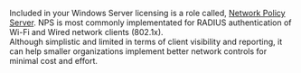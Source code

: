 Included in your Windows Server licensing is a role called, [Network Policy Server](https://learn.microsoft.com/en-us/windows-server/networking/technologies/nps/nps-top).  NPS is most commonly implementated for RADIUS authentication of Wi-Fi and Wired network clients (802.1x).  
Although simplistic and limited in terms of client visibility and reporting, it can help smaller organizations implement better network controls for minimal cost and effort.  
